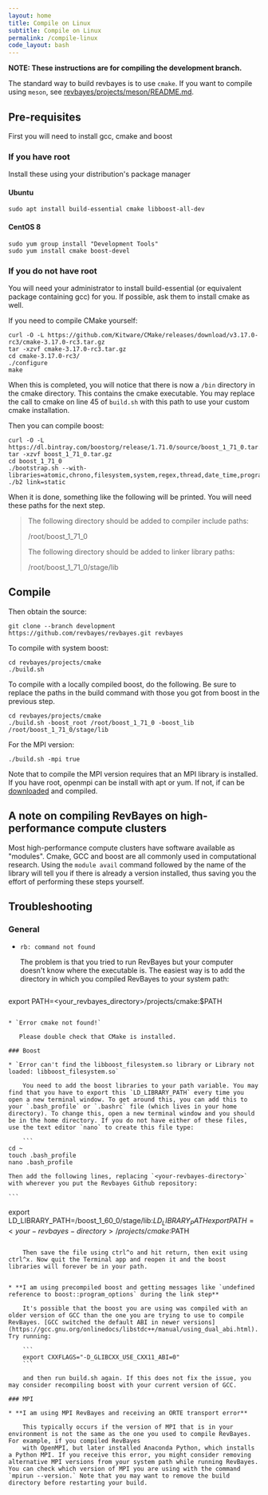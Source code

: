 ```yaml
---
layout: home
title: Compile on Linux
subtitle: Compile on Linux
permalink: /compile-linux
code_layout: bash
---
```


**NOTE: These instructions are for compiling the development branch.**

The standard way to build revbayes is to use `cmake`.  If you want to compile using `meson`, see [revbayes/projects/meson/README.md](https://github.com/revbayes/revbayes/blob/development/projects/meson/README.md).

## Pre-requisites

First you will need to install gcc, cmake and boost

### If you have root

Install these using your distribution's package manager

#### Ubuntu

    sudo apt install build-essential cmake libboost-all-dev

#### CentOS 8

    sudo yum group install "Development Tools"
    sudo yum install cmake boost-devel

### If you do not have root

You will need your administrator to install build-essential (or equivalent package containing gcc) for you. If possible, ask them to install cmake as well.

If you need to compile CMake yourself:

    curl -O -L https://github.com/Kitware/CMake/releases/download/v3.17.0-rc3/cmake-3.17.0-rc3.tar.gz
    tar -xzvf cmake-3.17.0-rc3.tar.gz
    cd cmake-3.17.0-rc3/
    ./configure
    make

When this is completed, you will notice that there is now a `/bin` directory in the cmake directory. This contains the cmake executable. You may replace the call to cmake on line 45 of `build.sh` with this path to use your custom cmake installation.

Then you can compile boost:

    curl -O -L https://dl.bintray.com/boostorg/release/1.71.0/source/boost_1_71_0.tar.gz
    tar -xzvf boost_1_71_0.tar.gz
    cd boost_1_71_0
    ./bootstrap.sh --with-libraries=atomic,chrono,filesystem,system,regex,thread,date_time,program_options,math,serialization
    ./b2 link=static

When it is done, something like the following will be printed. You will need these paths for the next step.

>    The following directory should be added to compiler include paths:
>
>    /root/boost_1_71_0
>
>    The following directory should be added to linker library paths:
>
>    /root/boost_1_71_0/stage/lib

## Compile

Then obtain the source:

    git clone --branch development https://github.com/revbayes/revbayes.git revbayes

To compile with system boost:

    cd revbayes/projects/cmake
    ./build.sh

To compile with a locally compiled boost, do the following. Be sure to replace the paths in the build command with those you got from boost in the previous step.

    cd revbayes/projects/cmake
    ./build.sh -boost_root /root/boost_1_71_0 -boost_lib /root/boost_1_71_0/stage/lib

For the MPI version:

    ./build.sh -mpi true

Note that to compile the MPI version requires that an MPI library is installed. If you have root, openmpi can be install with apt or yum. If not, if can be [downloaded](https://www.open-mpi.org/) and compiled.

## A note on compiling RevBayes on high-performance compute clusters

Most high-performance compute clusters have software available as "modules". Cmake, GCC and boost are all commonly used in computational research. Using the `module avail` command followed by the name of the library will tell you if there is already a version installed, thus saving you the effort of performing these steps yourself.

## Troubleshooting

### General

* `rb: command not found`

    The problem is that you tried to run RevBayes but your computer doesn't know where the executable is. The easiest way is to add the directory in which you compiled RevBayes to your system path:

    ```
export PATH=<your_revbayes_directory>/projects/cmake:$PATH  
```

* `Error cmake not found!`  

   Please double check that CMake is installed.

### Boost

* `Error can't find the libboost_filesystem.so library or Library not   loaded: libboost_filesystem.so`

    You need to add the boost libraries to your path variable. You may find that you have to export this `LD_LIBRARY_PATH` every time you open a new terminal window. To get around this, you can add this to your `.bash_profile` or `.bashrc` file (which lives in your home directory). To change this, open a new terminal window and you should be in the home directory. If you do not have either of these files, use the text editor `nano` to create this file type:

    ```
cd ~
touch .bash_profile
nano .bash_profile
```

    Then add the following lines, replacing `<your-revbayes-directory>` with wherever you put the Revbayes Github repository:

    ```
export LD_LIBRARY_PATH=<your-revbayes-directory>/boost_1_60_0/stage/lib:$LD_LIBRARY_PATH
export PATH=<your-revbayes-directory>/projects/cmake:$PATH  
```

    Then save the file using ctrl^o and hit return, then exit using ctrl^x. Now quit the Terminal app and reopen it and the boost libraries will forever be in your path.


* **I am using precompiled boost and getting messages like `undefined reference to boost::program_options` during the link step**

    It's possible that the boost you are using was compiled with an older version of GCC than the one you are trying to use to compile RevBayes. [GCC switched the default ABI in newer versions](https://gcc.gnu.org/onlinedocs/libstdc++/manual/using_dual_abi.html). Try running:

    ```
    export CXXFLAGS="-D_GLIBCXX_USE_CXX11_ABI=0"
    ```

    and then run build.sh again. If this does not fix the issue, you may consider recompiling boost with your current version of GCC.

### MPI

* **I am using MPI RevBayes and receiving an ORTE transport error**

    This typically occurs if the version of MPI that is in your environment is not the same as the one you used to compile RevBayes. For example, if you compiled RevBayes
    with OpenMPI, but later installed Anaconda Python, which installs a Python MPI. If you receive this error, you might consider removing alternative MPI versions from your system path while running RevBayes. You can check which version of MPI you are using with the command `mpirun --version.` Note that you may want to remove the build directory before restarting your build.
